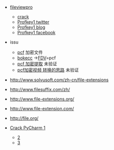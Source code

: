 * [fileviewpro](https://www.fileviewpro.com/zh-cn/)
  * [crack](http://www.fileltd.com/2015/04/fileviewpro-2015-1500-crackserialkeygen.html)
   * [Profkey1 twitter](https://twitter.com/Profkey1/)
   * [Profkey1 blog](http://profkey1.blogspot.jp/)
   * [Profkey1 facebook](https://www.facebook.com/Key-and-patch-for-All-Software-623026641088042/)

* issu
  *  [pcf](http://www.solvusoft.com/zh-cn/file-extensions/file-extension-pcf/) 加密文件
   *  [bokecc](http://www.bokecc.com/) ->[FDV](http://livestartpage.com/)=pcf
   *  [pcf 加密提取](https://www.google.co.jp/search?q=PCF%E5%8A%A0%E5%AF%86%E6%8F%90%E5%8F%96%E5%B7%A5%E5%85%B7&oq=PCF%E5%8A%A0%E5%AF%86%E6%8F%90%E5%8F%96%E5%B7%A5%E5%85%B7&aqs=chrome..69i57j69i61&sourceid=chrome&es_sm=93&ie=UTF-8) 未验证
   *  [pcf加密视频 转换的思路](http://cn.v2ex.com/t/80087) 未验证

* http://www.solvusoft.com/zh-cn/file-extensions
* http://www.filesuffix.com/zh/
* http://www.file-extensions.org/
* http://www.file-extension.com/
* http://file.org/

* [Crack PyCharm 1](http://blog.csdn.net/tianzhaixing2013/article/details/44997881)
	* [2](http://www.cnblogs.com/evlon/p/4934705.html)
	* [3](http://idea.lanyus.com/)
